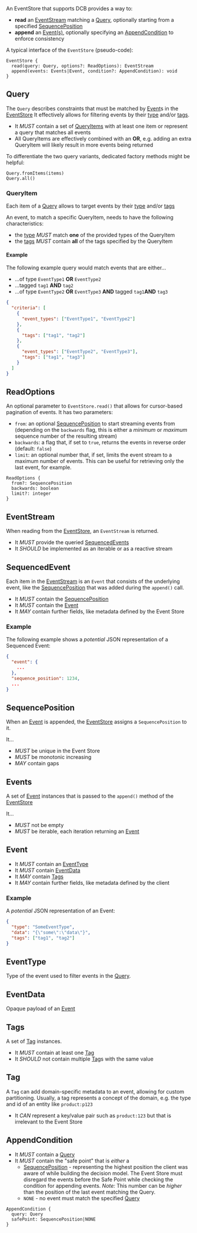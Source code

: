 An EventStore that supports DCB provides a way to:

- **read** an [EventStream](#eventstream) matching a [Query](#query), optionally starting from a specified [SequencePosition](#sequenceposition)
- **append** an [Event(s)](#events), optionally specifying an [AppendCondition](#appendcondition) to enforce consistency

A typical interface of the `EventStore` (pseudo-code):

```
EventStore {
  read(query: Query, options?: ReadOptions): EventStream
  append(events: Events|Event, condition?: AppendCondition): void
}
```

## Query

The `Query` describes constraints that must be matched by [Event](#event)s in the [EventStore](../glossary.md#event-store)
It effectively allows for filtering events by their [type](#eventtype) and/or [tags](#tags).

- It _MUST_ contain a set of [QueryItems](#queryitem) with at least one item or represent a query that matches all events
- All QueryItems are effectively combined with an **OR**, e.g. adding an extra QueryItem will likely result in more events being returned

To differentiate the two query variants, dedicated factory methods might be helpful:

```
Query.fromItems(items)
Query.all()
```

### QueryItem

Each item of a [Query](#query) allows to target events by their [type](#eventtype) and/or [tags](#tags)

An event, to match a specific QueryItem, needs to have the following characteristics:

- the [type](#eventtype) _MUST_ match **one** of the provided types of the QueryItem
- the [tags](#tags) _MUST_ contain **all** of the tags specified by the QueryItem

#### Example

The following example query would match events that are either...

- ...of type `EventType1` **OR** `EventType2`
- ...tagged `tag1` **AND** `tag2`
- ...of type `EventType2` **OR** `EventType3` **AND** tagged `tag1`**AND** `tag3`

```json
{
  "criteria": [
    {
      "event_types": ["EventType1", "EventType2"]
    },
    {
      "tags": ["tag1", "tag2"]
    },
    {
      "event_types": ["EventType2", "EventType3"],
      "tags": ["tag1", "tag3"]
    }
  ]
}
```

## ReadOptions

An optional parameter to `EventStore.read()` that allows for cursor-based pagination of events.
It has two parameters:

- `from`: an optional [SequencePosition](#sequenceposition) to start streaming events from (depending on the `backwards` flag, this is either a _minimum_ or _maximum_ sequence number of the resulting stream)
- `backwards`: a flag that, if set to `true`, returns the events in reverse order (default: `false`)
- `limit`: an optional number that, if set, limits the event stream to a maximum number of events. This can be useful for retrieving only the last event, for example.

```
ReadOptions {
  from?: SequencePosition
  backwards: boolean
  limit?: integer
}
```

## EventStream

When reading from the [EventStore](../glossary.md#event-store), an `EventStream` is returned.

- It _MUST_ provide the queried [SequencedEvents](#sequencedevent)
- It _SHOULD_ be implemented as an iterable or as a reactive stream 

## SequencedEvent 

Each item in the [EventStream](#eventstream) is an `Event` that consists of the underlying event, like the [SequencePosition](#sequenceposition) that was added during the `append()` call.

- It _MUST_ contain the [SequencePosition](#sequenceposition)
- It _MUST_ contain the [Event](#event)
- It _MAY_ contain further fields, like metadata defined by the Event Store


### Example

The following example shows a *potential* JSON representation of a Sequenced Event:

```json
{
  "event": {
    ...
  },
  "sequence_position": 1234,
  ...
}
```

## SequencePosition

When an [Event](#event) is appended, the [EventStore](../glossary.md#event-store) assigns a  `SequencePosition` to it.

It...

- _MUST_ be unique in the Event Store
- _MUST_ be monotonic increasing 
- _MAY_ contain gaps 

## Events

A set of [Event](#event) instances that is passed to the `append()` method of the [EventStore](../glossary.md#event-store)

It...

- _MUST_ not be empty
- _MUST_ be iterable, each iteration returning an [Event](#event)

## Event

- It _MUST_ contain an [EventType](#eventtype)
- It _MUST_ contain [EventData](#eventdata)
- It _MAY_ contain [Tags](#tags)
- It _MAY_ contain further fields, like metadata defined by the client

### Example

A *potential* JSON representation of an Event:

```json
{
  "type": "SomeEventType",
  "data": "{\"some\":\"data\"}",
  "tags": ["tag1", "tag2"]
}
```

## EventType

Type of the event used to filter events in the [Query](#query).

## EventData

Opaque payload of an [Event](#event)

## Tags

A set of [Tag](#tag) instances.

- It _MUST_ contain at least one [Tag](#tag)
- It _SHOULD_ not contain multiple [Tag](#tag)s with the same value

## Tag

A `Tag` can add domain-specific metadata to an event, allowing for custom partitioning.
Usually, a tag represents a concept of the domain, e.g. the type and id of an entity like `product:p123`

- It _CAN_ represent a key/value pair such as `product:123` but that is irrelevant to the Event Store

## AppendCondition

- It _MUST_ contain a [Query](#query)
- It _MUST_ contain the "safe point" that is _either_ a
  - [SequencePosition](#sequenceposition) - representing the highest position the client was aware of while building the decision model. The Event Store must disregard the events before the Safe Point while checking the condition for appending events. *Note:* This number can be _higher_ than the position of the last event matching the Query.
  - `NONE` - no event must match the specified [Query](#query)

```
AppendCondition {
  query: Query
  safePoint: SequencePosition|NONE
}
```
